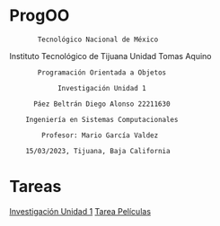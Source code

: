 # ProgOO

           Tecnológico Nacional de México

  Instituto Tecnológico de Tijuana Unidad Tomas Aquino

           Programación Orientada a Objetos 

                Investigación Unidad 1

          Páez Beltrán Diego Alonso 22211630

        Ingeniería en Sistemas Computacionales 

            Profesor: Mario García Valdez

        15/03/2023, Tijuana, Baja California

# Tareas

[Investigación Unidad 1](https://github.com/DaigoPaez/ProgOO/tree/main/ParadigmaOO)
[Tarea Películas](https://github.com/DaigoPaez/TareaPeliculas/tree/main/Pelicula)
